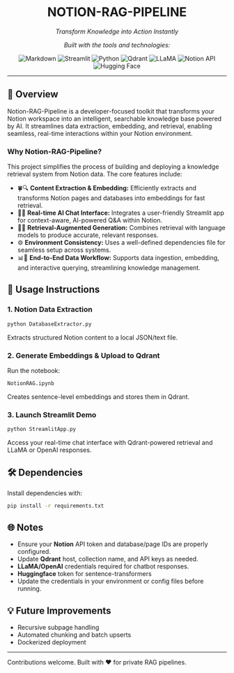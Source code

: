 <h1 align="center">NOTION-RAG-PIPELINE</h1>

<p align="center"><i>Transform Knowledge into Action Instantly</i></p>
<p align="center"><i>Built with the tools and technologies:</i></p>

<p align="center">
  <img src="https://img.shields.io/badge/Markdown-000000?logo=markdown&logoColor=white" alt="Markdown">
  <img src="https://img.shields.io/badge/Streamlit-FF4B4B?logo=streamlit&logoColor=white" alt="Streamlit">
  <img src="https://img.shields.io/badge/Python-3776AB?logo=python&logoColor=white" alt="Python">
  <img src="https://img.shields.io/badge/Qdrant-FF6F00?logo=data:image/svg+xml;base64,PHN2ZyB4bWxucz0naHR0cDovL3d3dy53My5vcmcvMjAwMC9zdmcnIHdpZHRoPScxNScgaGVpZ2h0PScxNScgdmlld0JveD0nMCAwIDMyIDMyJz48cGF0aCBkPSdNMCAxNiBDMCA3LjE2NiA3LjE2NiAwIDE2IDBDMjQuODM0IDAgMzIgNy4xNjYgMzIgMTYgQzMyIDI0LjgzNCAyNC44MzQgMzIgMTYgMzIgQzcuMTY2IDMyIDAgMjQuODM0IDAgMTYgeicgZmlsbD0nI2ZmZicvPjwvc3ZnPg==&logoColor=white" alt="Qdrant">
  <img src="https://img.shields.io/badge/LLaMA-FF0080?logo=llama&logoColor=white" alt="LLaMA">
  <img src="https://img.shields.io/badge/NotionAPI-000000?logo=notion&logoColor=white" alt="Notion API">
  <img src="https://img.shields.io/badge/HuggingFace-FEDC56?logo=huggingface&logoColor=black" alt="Hugging Face">
</p>

---
## 📖 Overview

Notion-RAG-Pipeline is a developer-focused toolkit that transforms your Notion workspace into an intelligent, searchable knowledge base powered by AI. It streamlines data extraction, embedding, and retrieval, enabling seamless, real-time interactions within your Notion environment.

### Why Notion-RAG-Pipeline?

This project simplifies the process of building and deploying a knowledge retrieval system from Notion data. The core features include:

- 🍀🔍 **Content Extraction & Embedding:** Efficiently extracts and transforms Notion pages and databases into embeddings for fast retrieval.
- 🚀🌐 **Real-time AI Chat Interface:** Integrates a user-friendly Streamlit app for context-aware, AI-powered Q&A within Notion.
- 🧠🤖 **Retrieval-Augmented Generation:** Combines retrieval with language models to produce accurate, relevant responses.
- ⚙️ **Environment Consistency:** Uses a well-defined dependencies file for seamless setup across systems.
- 📊📄 **End-to-End Data Workflow:** Supports data ingestion, embedding, and interactive querying, streamlining knowledge management.

## 🚀 Usage Instructions

### 1. Notion Data Extraction
```bash
python DatabaseExtractor.py
```
Extracts structured Notion content to a local JSON/text file.

### 2. Generate Embeddings & Upload to Qdrant
Run the notebook:
```bash
NotionRAG.ipynb
```
Creates sentence-level embeddings and stores them in Qdrant.

### 3. Launch Streamlit Demo
```bash
python StreamlitApp.py
```
Access your real-time chat interface with Qdrant-powered retrieval and LLaMA or OpenAI responses.

## 🛠 Dependencies

Install dependencies with:
```bash
pip install -r requirements.txt
```


## 🌐 Notes
- Ensure your **Notion** API token and database/page IDs are properly configured.
- Update **Qdrant** host, collection name, and API keys as needed.
- **LLaMA/OpenAI** credentials required for chatbot responses.
- **Huggingface** token for sentence-transformers
- Update the credentials in your environment or config files before running.

## 💡 Future Improvements
- Recursive subpage handling
- Automated chunking and batch upserts
- Dockerized deployment

---

Contributions welcome. Built with ❤️ for private RAG pipelines.
